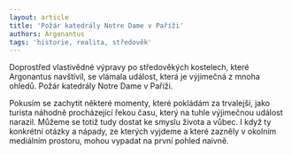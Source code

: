 ```yaml
---
layout: article
title: 'Požár katedrály Notre Dame v Paříži'
authors: Argonantus
tags: 'historie, realita, středověk'
---
```


Doprostřed vlastivědné výpravy po středověkých kostelech, které Argonantus navštívil, se vlámala událost, která je výjimečná z mnoha ohledů. Požár katedrály Notre Dame v Paříži.

Pokusím se zachytit některé momenty, které pokládám za trvalejší, jako turista náhodně procházející řekou času, který na tuhle výjimečnou událost narazil. Můžeme se totiž tudy dostat ke smyslu života a vůbec. I když ty konkrétní otázky a nápady, ze kterých vyjdeme a které zazněly v okolním mediálním prostoru, mohou vypadat na první pohled naivně.
